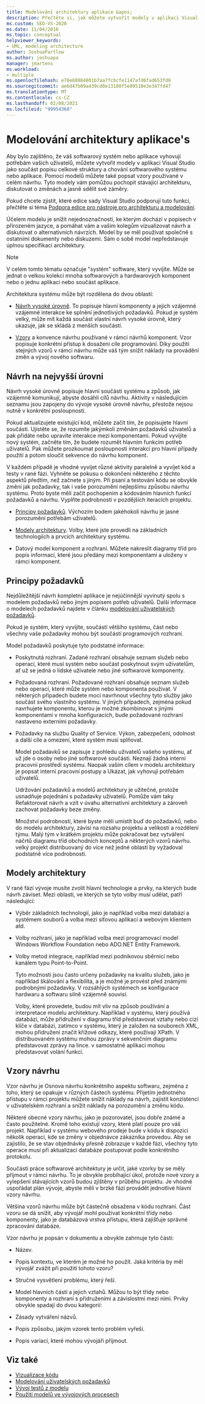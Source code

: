 ```yaml
---
title: Modelování architektury aplikace &apos;
description: Přečtěte si, jak můžete vytvořit modely v aplikaci Visual Studio jako součást popisu celkové struktury a chování softwarového systému nebo aplikace.
ms.custom: SEO-VS-2020
ms.date: 11/04/2016
ms.topic: conceptual
helpviewer_keywords:
- UML, modeling architecture
author: JoshuaPartlow
ms.author: joshuapa
manager: jmartens
ms.workload:
- multiple
ms.openlocfilehash: e78e88884801b7aa7fcbcfe1147afd6fad653fd8
ms.sourcegitcommit: ae6d47b09a439cd0e13180f5e89510e3e347fd47
ms.translationtype: MT
ms.contentlocale: cs-CZ
ms.lasthandoff: 02/08/2021
ms.locfileid: "99954368"
---
```

# <a name="model-your-app39s-architecture"></a>Modelování architektury aplikace&#39;s
Aby bylo zajištěno, že váš softwarový systém nebo aplikace vyhovují potřebám vašich uživatelů, můžete vytvořit modely v aplikaci Visual Studio jako součást popisu celkové struktury a chování softwarového systému nebo aplikace. Pomocí modelů můžete také popsat vzory používané v celém návrhu. Tyto modely vám pomůžou pochopit stávající architekturu, diskutovat o změnách a jasně sdělit své záměry.

 Pokud chcete zjistit, které edice sady Visual Studio podporují tuto funkci, přečtěte si téma [Podpora edice pro nástroje pro architekturu a modelování](../modeling/what-s-new-for-design-in-visual-studio.md#VersionSupport).

 Účelem modelu je snížit nejednoznačnosti, ke kterým dochází v popisech v přirozeném jazyce, a pomáhat vám a vašim kolegům vizualizovat návrh a diskutovat o alternativních návrzích. Model by se měl používat společně s ostatními dokumenty nebo diskuzemi. Sám o sobě model nepředstavuje úplnou specifikaci architektury.

> [!NOTE]
> V celém tomto tématu označuje "systém" software, který vyvíjíte. Může se jednat o velkou kolekci mnoha softwarových a hardwarových komponent nebo o jednu aplikaci nebo součást aplikace.

 Architektura systému může být rozdělena do dvou oblastí:

- [Návrh vysoké úrovně](#Structure). To popisuje hlavní komponenty a jejich vzájemné vzájemné interakce ke splnění jednotlivých požadavků. Pokud je systém velký, může mít každá součást vlastní návrh vysoké úrovně, který ukazuje, jak se skládá z menších součástí.

- [Vzory](#Patterns) a konvence návrhu používané v rámci návrhů komponent. Vzor popisuje konkrétní přístup k dosažení cíle programování. Díky použití stejných vzorů v rámci návrhu může váš tým snížit náklady na provádění změn a vývoj nového softwaru.

## <a name="high-level-design"></a><a name="Structure"></a> Návrh na nejvyšší úrovni
 Návrh vysoké úrovně popisuje hlavní součásti systému a způsob, jak vzájemně komunikují, abyste dosáhli cílů návrhu. Aktivity v následujícím seznamu jsou zapojeny do vývoje vysoké úrovně návrhu, přestože nejsou nutně v konkrétní posloupnosti.

 Pokud aktualizujete existující kód, můžete začít tím, že popisujete hlavní součásti. Ujistěte se, že rozumíte jakýmkoli změnám požadavků uživatelů a pak přidáte nebo upravíte interakce mezi komponentami. Pokud vyvíjíte nový systém, začněte tím, že budete rozumět hlavním funkcím potřeb uživatelů. Pak můžete prozkoumat posloupnosti interakcí pro hlavní případy použití a potom sloučit sekvence do návrhu komponent.

 V každém případě je vhodné vyvíjet různé aktivity paralelně a vyvíjet kód a testy v rané fázi. Vyhněte se pokusu o dokončení některého z těchto aspektů předtím, než začnete s jiným. Při psaní a testování kódu se obvykle změní jak požadavky, tak i vaše porozumění nejlepšímu způsobu návrhu systému. Proto byste měli začít pochopením a kódováním hlavních funkcí požadavků a návrhu. Vyplňte podrobnosti v pozdějších iteracích projektu.

- [Principy požadavků](#Requirements). Výchozím bodem jakéhokoli návrhu je jasné porozumění potřebám uživatelů.

- [Modely architektury](#BigDecisions). Volby, které jste provedli na základních technologiích a prvcích architektury systému.

- Datový model komponent a rozhraní. Můžete nakreslit diagramy tříd pro popis informací, které jsou předány mezi komponentami a uloženy v rámci komponent.

## <a name="understanding-the-requirements"></a><a name="Requirements"></a> Principy požadavků
 Nejdůležitější návrh kompletní aplikace je nejúčinnější vyvinutý spolu s modelem požadavků nebo jiným popisem potřeb uživatelů. Další informace o modelech požadavků najdete v článku [modelování uživatelských požadavků](../modeling/model-user-requirements.md).

 Pokud je systém, který vyvíjíte, součástí většího systému, část nebo všechny vaše požadavky mohou být součástí programových rozhraní.

 Model požadavků poskytuje tyto podstatné informace:

- Poskytnutá rozhraní. Zadané rozhraní obsahuje seznam služeb nebo operací, které musí systém nebo součást poskytnout svým uživatelům, ať už se jedná o lidské uživatele nebo jiné softwarové komponenty.

- Požadovaná rozhraní. Požadované rozhraní obsahuje seznam služeb nebo operací, které může systém nebo komponenta používat. V některých případech budete moci navrhnout všechny tyto služby jako součást svého vlastního systému. V jiných případech, zejména pokud navrhujete komponentu, kterou je možné zkombinovat s jinými komponentami v mnoha konfiguracích, bude požadované rozhraní nastaveno externími požadavky.

- Požadavky na službu Quality of Service. Výkon, zabezpečení, odolnost a další cíle a omezení, které systém musí splňovat.

  Model požadavků se zapisuje z pohledu uživatelů vašeho systému, ať už jde o osoby nebo jiné softwarové součásti. Neznají žádná interní pracovní prostředí systému. Naopak vaším cílem v modelu architektury je popsat interní pracovní postupy a Ukázat, jak vyhovují potřebám uživatelů.

  Udržování požadavků a modelů architektury je užitečné, protože usnadňuje pojednání s požadavky uživatelů. Pomůže vám taky Refaktorovat návrh a vzít v úvahu alternativní architektury a zároveň zachovat požadavky beze změny.

  Množství podrobností, které byste měli umístit buď do požadavků, nebo do modelu architektury, závisí na rozsahu projektu a velikosti a rozdělení týmu. Malý tým v krátkém projektu může pokračovat bez vytváření náčrtů diagramu tříd obchodních konceptů a některých vzorů návrhu. velký projekt distribuovaný do více než jedné oblasti by vyžadoval podstatně více podrobností.

## <a name="architectural-patterns"></a><a name="BigDecisions"></a> Modely architektury
 V rané fázi vývoje musíte zvolit hlavní technologie a prvky, na kterých bude návrh záviset. Mezi oblasti, ve kterých se tyto volby musí udělat, patří následující:

- Výběr základních technologií, jako je například volba mezi databází a systémem souborů a volba mezi síťovou aplikací a webovým klientem atd.

- Volby rozhraní, jako je například volba mezi programovací model Windows Workflow Foundation nebo ADO.NET Entity Framework.

- Volby metod integrace, například mezi podnikovou sběrnicí nebo kanálem typu Point-to-Point.

  Tyto možnosti jsou často určeny požadavky na kvalitu služeb, jako je například škálování a flexibilita, a je možné je provést před známými podrobnými požadavky. V rozsáhlých systémech se konfigurace hardwaru a softwaru silně vzájemně souvisí.

  Volby, které provedete, budou mít vliv na způsob používání a interpretace modelu architektury. Například v systému, který používá databázi, může přidružení v diagramu tříd představovat vztahy nebo cizí klíče v databázi, zatímco v systému, který je založen na souborech XML, mohou přidružení značit křížové odkazy, které používají XPath. V distribuovaném systému mohou zprávy v sekvenčním diagramu představovat zprávy na lince. v samostatné aplikaci mohou představovat volání funkcí.

## <a name="design-patterns"></a><a name="Patterns"></a> Vzory návrhu
 Vzor návrhu je Osnova návrhu konkrétního aspektu softwaru, zejména z toho, který se opakuje v různých částech systému. Přijetím jednotného přístupu v rámci projektu můžete snížit náklady na návrh, zajistit konzistenci v uživatelském rozhraní a snížit náklady na porozumění a změnu kódu.

 Některé obecné vzory návrhu, jako je pozorovatel, jsou dobře známé a často použitelné. Kromě toho existují vzory, které platí pouze pro váš projekt. Například v systému webového prodeje bude v kódu k dispozici několik operací, kde se změny v objednávce zákazníka provedou. Aby se zajistilo, že se stav objednávky přesně zobrazuje v každé fázi, všechny tyto operace musí při aktualizaci databáze postupovat podle konkrétního protokolu.

 Součástí práce softwarové architektury je určit, jaké vzorky by se měly přijmout v rámci návrhu. To je obvykle probíhající úkol, protože nové vzory a vylepšení stávajících vzorů budou zjištěny v průběhu projektu. Je vhodné uspořádat plán vývoje, abyste měli v brzké fázi provádět jednotlivé hlavní vzory návrhu.

 Většina vzorů návrhu může být částečně obsažena v kódu rozhraní. Část vzoru se dá snížit, aby vývojář mohl používat konkrétní třídy nebo komponenty, jako je databázová vrstva přístupu, která zajišťuje správné zpracování databáze.

 Vzor návrhu je popsán v dokumentu a obvykle zahrnuje tyto části:

- Název.

- Popis kontextu, ve kterém je možné ho použít. Jaká kritéria by měl vývojář zvážit při použití tohoto vzoru?

- Stručné vysvětlení problému, který řeší.

- Model hlavních částí a jejich vztahů. Můžou to být třídy nebo komponenty a rozhraní s přidruženími a závislostmi mezi nimi. Prvky obvykle spadají do dvou kategorií:

- Zásady vytváření názvů.

- Popis způsobu, jakým vzorek tento problém vyřeší.

- Popis variací, které mohou vývojáři přijmout.

## <a name="see-also"></a>Viz také

- [Vizualizace kódu](../modeling/visualize-code.md)
- [Modelování uživatelských požadavků](../modeling/model-user-requirements.md)
- [Vývoj testů z modelu](../modeling/develop-tests-from-a-model.md)
- [Použití modelů ve vývojových procesech](../modeling/use-models-in-your-development-process.md)
